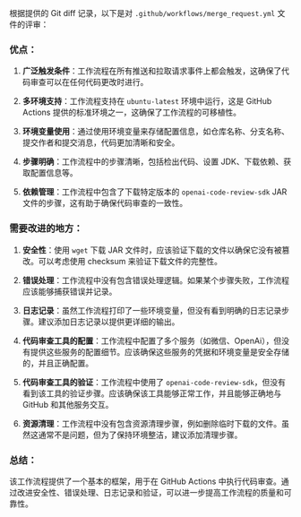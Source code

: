 根据提供的 Git diff 记录，以下是对 `.github/workflows/merge_request.yml` 文件的评审：

### 优点：

1. **广泛触发条件**：工作流程在所有推送和拉取请求事件上都会触发，这确保了代码审查可以在任何代码更改时进行。

2. **多环境支持**：工作流程支持在 `ubuntu-latest` 环境中运行，这是 GitHub Actions 提供的标准环境之一，这确保了工作流程的可移植性。

3. **环境变量使用**：通过使用环境变量来存储配置信息，如仓库名称、分支名称、提交作者和提交消息，代码更加清晰和安全。

4. **步骤明确**：工作流程中的步骤清晰，包括检出代码、设置 JDK、下载依赖、获取配置信息等。

5. **依赖管理**：工作流程中包含了下载特定版本的 `openai-code-review-sdk` JAR 文件的步骤，这有助于确保代码审查的一致性。

### 需要改进的地方：

1. **安全性**：使用 `wget` 下载 JAR 文件时，应该验证下载的文件以确保它没有被篡改。可以考虑使用 checksum 来验证下载文件的完整性。

2. **错误处理**：工作流程中没有包含错误处理逻辑。如果某个步骤失败，工作流程应该能够捕获错误并记录。

3. **日志记录**：虽然工作流程打印了一些环境变量，但没有看到明确的日志记录步骤。建议添加日志记录以提供更详细的输出。

4. **代码审查工具的配置**：工作流程中配置了多个服务（如微信、OpenAi），但没有提供这些服务的配置细节。应该确保这些服务的凭据和环境变量是安全存储的，并且正确配置。

5. **代码审查工具的验证**：工作流程中使用了 `openai-code-review-sdk`，但没有看到该工具的验证步骤。应该确保该工具能够正常工作，并且能够正确地与 GitHub 和其他服务交互。

6. **资源清理**：工作流程中没有包含资源清理步骤，例如删除临时下载的文件。虽然这通常不是问题，但为了保持环境整洁，建议添加清理步骤。

### 总结：

该工作流程提供了一个基本的框架，用于在 GitHub Actions 中执行代码审查。通过改进安全性、错误处理、日志记录和验证，可以进一步提高工作流程的质量和可靠性。